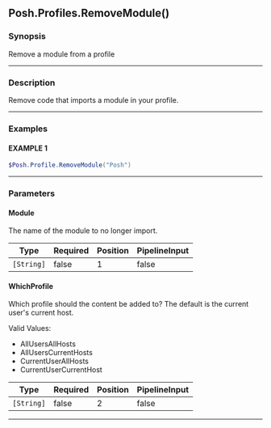 Posh.Profiles.RemoveModule()
----------------------------




### Synopsis
Remove a module from a profile



---


### Description

Remove code that imports a module in your profile.



---


### Examples
#### EXAMPLE 1
```PowerShell
$Posh.Profile.RemoveModule("Posh")
```



---


### Parameters
#### **Module**

The name of the module to no longer import.






|Type      |Required|Position|PipelineInput|
|----------|--------|--------|-------------|
|`[String]`|false   |1       |false        |



#### **WhichProfile**

Which profile should the content be added to?
The default is the current user's current host.



Valid Values:

* AllUsersAllHosts
* AllUsersCurrentHosts
* CurrentUserAllHosts
* CurrentUserCurrentHost






|Type      |Required|Position|PipelineInput|
|----------|--------|--------|-------------|
|`[String]`|false   |2       |false        |





---
